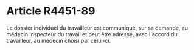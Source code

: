 # Article R4451-89

  
Le dossier individuel du travailleur est communiqué, sur sa demande, au médecin inspecteur du travail et peut être adressé, avec l'accord du travailleur, au médecin choisi par celui-ci.